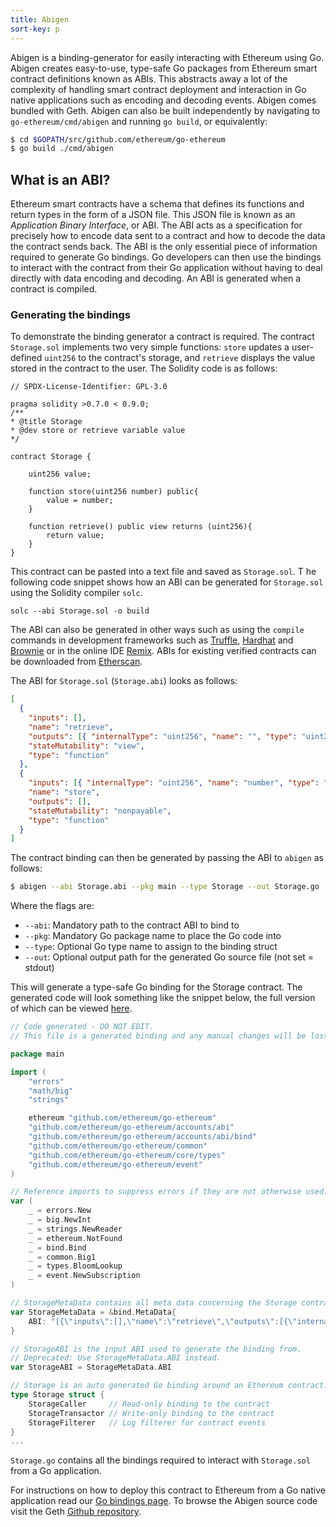 ```yaml
---
title: Abigen
sort-key: p
---
```


Abigen is a binding-generator for easily interacting with Ethereum using Go. 
Abigen creates easy-to-use, type-safe Go packages from Ethereum smart contract 
definitions known as ABIs. This abstracts away a lot of the complexity of handling 
smart contract deployment and interaction in Go native applications such as 
encoding and decoding events. Abigen comes bundled with 
Geth. Abigen can also be built 
independently by navigating to `go-ethereum/cmd/abigen` and running `go build`, or 
equivalently:

```sh
$ cd $GOPATH/src/github.com/ethereum/go-ethereum
$ go build ./cmd/abigen
```

## What is an ABI?

Ethereum smart contracts have a schema that defines its functions and return types 
in the form of a JSON file. This JSON file is known as an _Application Binary Interface_, 
or ABI. The ABI acts as a specification for precisely how to encode data sent to a 
contract and how to decode the data the contract sends back. The ABI is the only 
essential piece of information required to generate Go bindings. Go developers can then 
use the bindings to interact with the contract from their Go application without having 
to deal directly with data encoding and decoding. An ABI is generated when a contract 
is compiled.

### Generating the bindings

To demonstrate the binding generator a contract is required. The contract `Storage.sol` 
implements two very simple functions: `store` updates a user-defined `uint256` to the 
contract's storage, and `retrieve` displays the value stored in the contract to the user. 
The Solidity code is as follows:

```solidity
// SPDX-License-Identifier: GPL-3.0

pragma solidity >0.7.0 < 0.9.0;
/**
* @title Storage
* @dev store or retrieve variable value
*/

contract Storage {

	uint256 value;

	function store(uint256 number) public{
		value = number;
	}

	function retrieve() public view returns (uint256){
		return value;
	}
}
```

This contract can be pasted into a text file and saved as `Storage.sol`. T
he following code snippet shows how an ABI can be generated for `Storage.sol` 
using the Solidity compiler `solc`.

```shell
solc --abi Storage.sol -o build
```

The ABI can also be generated in other ways such as using the `compile` commands 
in development frameworks such as [Truffle](https://trufflesuite.com/), 
[Hardhat](https://hardhat.org/) and [Brownie](https://eth-brownie.readthedocs.io/en/stable/) 
or in the online IDE [Remix](https://remix.ethereum.org/). ABIs for existing verified 
contracts can be downloaded from [Etherscan](etherscan.io).

The ABI for `Storage.sol` (`Storage.abi`) looks as follows:

```json
[
  {
    "inputs": [],
    "name": "retrieve",
    "outputs": [{ "internalType": "uint256", "name": "", "type": "uint256" }],
    "stateMutability": "view",
    "type": "function"
  },
  {
    "inputs": [{ "internalType": "uint256", "name": "number", "type": "uint256" }],
    "name": "store",
    "outputs": [],
    "stateMutability": "nonpayable",
    "type": "function"
  }
]
```

The contract binding can then be generated by passing the ABI 
to `abigen` as follows:

```sh
$ abigen --abi Storage.abi --pkg main --type Storage --out Storage.go
```

Where the flags are:

- `--abi`: Mandatory path to the contract ABI to bind to
- `--pkg`: Mandatory Go package name to place the Go code into
- `--type`: Optional Go type name to assign to the binding struct
- `--out`: Optional output path for the generated Go source file (not set = stdout)

This will generate a type-safe Go binding for the Storage contract. The generated 
code will look something like the snippet below, the full version of which can be 
viewed [here](https://gist.github.com/jmcook1186/a78e59d203bb54b06e1b81f2cda79d93).

```go
// Code generated - DO NOT EDIT.
// This file is a generated binding and any manual changes will be lost.

package main

import (
	"errors"
	"math/big"
	"strings"

	ethereum "github.com/ethereum/go-ethereum"
	"github.com/ethereum/go-ethereum/accounts/abi"
	"github.com/ethereum/go-ethereum/accounts/abi/bind"
	"github.com/ethereum/go-ethereum/common"
	"github.com/ethereum/go-ethereum/core/types"
	"github.com/ethereum/go-ethereum/event"
)

// Reference imports to suppress errors if they are not otherwise used.
var (
	_ = errors.New
	_ = big.NewInt
	_ = strings.NewReader
	_ = ethereum.NotFound
	_ = bind.Bind
	_ = common.Big1
	_ = types.BloomLookup
	_ = event.NewSubscription
)

// StorageMetaData contains all meta data concerning the Storage contract.
var StorageMetaData = &bind.MetaData{
	ABI: "[{\"inputs\":[],\"name\":\"retrieve\",\"outputs\":[{\"internalType\":\"uint256\",\"name\":\"\",\"type\":\"uint256\"}],\"stateMutability\":\"view\",\"type\":\"function\"},{\"inputs\":[{\"internalType\":\"uint256\",\"name\":\"number\",\"type\":\"uint256\"}],\"name\":\"store\",\"outputs\":[],\"stateMutability\":\"nonpayable\",\"type\":\"function\"}]",
}

// StorageABI is the input ABI used to generate the binding from.
// Deprecated: Use StorageMetaData.ABI instead.
var StorageABI = StorageMetaData.ABI

// Storage is an auto generated Go binding around an Ethereum contract.
type Storage struct {
	StorageCaller     // Read-only binding to the contract
	StorageTransactor // Write-only binding to the contract
	StorageFilterer   // Log filterer for contract events
}
...

```

`Storage.go` contains all the bindings required to interact with 
`Storage.sol` from a Go application.

For instructions on how to deploy this contract to Ethereum from a Go 
native application read our [Go bindings page](/docs/dapp/native.md). 
To browse the Abigen source code visit the Geth [Github repository](https://github.com/ethereum/go-ethereum/tree/master/cmd/abigen).
